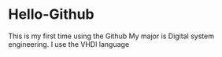 # Hello-Github
This is my first time using the Github
My major is Digital system engineering. I use the VHDl language 
